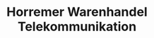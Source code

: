 ---
title: "Horremer Warenhandel Telekommunikation"
url: /kerpen/horremer-warenhandel-telekommunikation/
shop: Handy
---